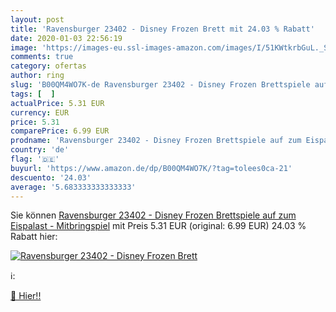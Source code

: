 ```yaml
---
layout: post
title: 'Ravensburger 23402 - Disney Frozen Brett mit 24.03 % Rabatt'
date: 2020-01-03 22:56:19
image: 'https://images-eu.ssl-images-amazon.com/images/I/51KWtkrbGuL._SL200_.jpg'
comments: true
category: ofertas
author: ring
slug: 'B00QM4WO7K-de Ravensburger 23402 - Disney Frozen Brettspiele auf zum...'
tags: [  ]
actualPrice: 5.31 EUR
currency: EUR
price: 5.31
comparePrice: 6.99 EUR
prodname: 'Ravensburger 23402 - Disney Frozen Brettspiele auf zum Eispalast - Mitbringspiel'
country: 'de'
flag: '🇩🇪'
buyurl: 'https://www.amazon.de/dp/B00QM4WO7K/?tag=tolees0ca-21'
descuento: '24.03'
average: '5.683333333333333'
---
```


Sie können [Ravensburger 23402 - Disney Frozen Brettspiele auf zum Eispalast - Mitbringspiel](https://www.amazon.de/dp/B00QM4WO7K/?tag=tolees0ca-21) mit Preis 5.31 EUR (original: 6.99 EUR) 24.03 % Rabatt hier:

[![Ravensburger 23402 - Disney Frozen Brett](https://images-eu.ssl-images-amazon.com/images/I/51KWtkrbGuL._SL200_.jpg)](https://www.amazon.de/dp/B00QM4WO7K/?tag=tolees0ca-21)

ℹ️:


[🛒 Hier!!](https://www.amazon.de/dp/B00QM4WO7K/?tag=tolees0ca-21)
